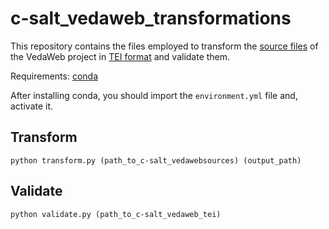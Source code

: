 # c-salt_vedaweb_transformations



This repository contains the files employed to transform the [source files](https://https://github.com/cceh/c-salt_vedaweb_sources) of the VedaWeb project in [TEI format](https://https://github.com/cceh/c-salt_vedaweb_tei) and validate them.

Requirements: [conda](https://docs.conda.io/en/latest/miniconda.html)

After installing conda, you should import the `environment.yml` file and, activate it.

## Transform


`python transform.py (path_to_c-salt_vedawebsources) (output_path)`

## Validate


`python validate.py (path_to_c-salt_vedaweb_tei)`
